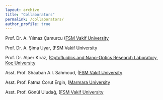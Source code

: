 ```yaml
---
layout: archive
title: "Collaborators"
permalink: /collaborators/
author_profile: true
---
```


Prof. Dr. A. Yılmaz Çamurcu ([FSM Vakif University](https://ycamurcu.fsm.edu.tr/)

Prof. Dr. A. Şima Uyar, ([FSM Vakif University](https://asuyar.fsm.edu.tr/)

Prof. Dr. Alper Kiraz, ([Optofluidics and Nano-Optics Research Laboratory, Koç University](https://kirazlab.ku.edu.tr/)

Asst. Prof. Shaaban A.I. Sahmoud, ([FSM Vakif University](https://ssahmoud.fsm.edu.tr/)

Asst. Prof. Fatma Corut Ergin, ([Marmara University](https://avesis.marmara.edu.tr/fatma.ergin)

Asst. Prof. Gönül Uludağ, ([FSM Vakif University](https://guludag.fsm.edu.tr/)